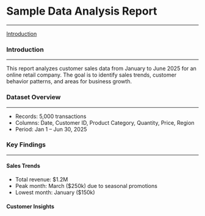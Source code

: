 # Sample Data Analysis Report
---
[Introduction](#introduction)

### Introduction
---
This report analyzes customer sales data from January to June 2025 for an online retail company. 
The goal is to identify sales trends, customer behavior patterns, and areas for business growth.

### Dataset Overview
---
- Records: 5,000 transactions
- Columns: Date, Customer ID, Product Category, Quantity, Price, Region
- Period: Jan 1 – Jun 30, 2025

### Key Findings
---
#### Sales Trends
- Total revenue: $1.2M
- Peak month: March ($250k) due to seasonal promotions
- Lowest month: January ($150k)

#### Customer Insights
